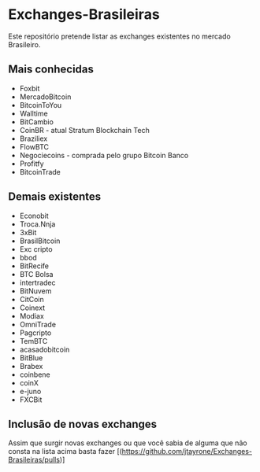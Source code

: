 # Exchanges-Brasileiras
Este repositório pretende listar as exchanges existentes no mercado Brasileiro.
## Mais conhecidas
* Foxbit
* MercadoBitcoin
* BitcoinToYou
* Walltime
* BitCambio
* CoinBR - atual Stratum Blockchain Tech
* Braziliex
* FlowBTC
* Negociecoins - comprada pelo grupo Bitcoin Banco
* Profitfy
* BitcoinTrade
## Demais existentes
* Econobit
* Troca.Nnja
* 3xBit
* BrasilBitcoin
* Exc cripto
* bbod
* BitRecife
* BTC Bolsa
* intertradec
* BitNuvem
* CitCoin
* Coinext
* Modiax
* OmniTrade
* Pagcripto
* TemBTC
* acasadobitcoin
* BitBlue
* Brabex
* coinbene
* coinX
* e-juno
* FXCBit
## Inclusão de novas exchanges
Assim que surgir novas exchanges ou que você sabia de alguma que não consta na lista acima basta fazer [(https://github.com/jtayrone/Exchanges-Brasileiras/pulls)]
